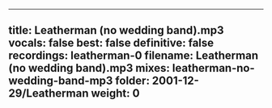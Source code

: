 
---
title: Leatherman (no wedding band).mp3
vocals: false
best: false
definitive: false
recordings: leatherman-0
filename: Leatherman (no wedding band).mp3
mixes: leatherman-no-wedding-band-mp3
folder: 2001-12-29/Leatherman
weight: 0
---

